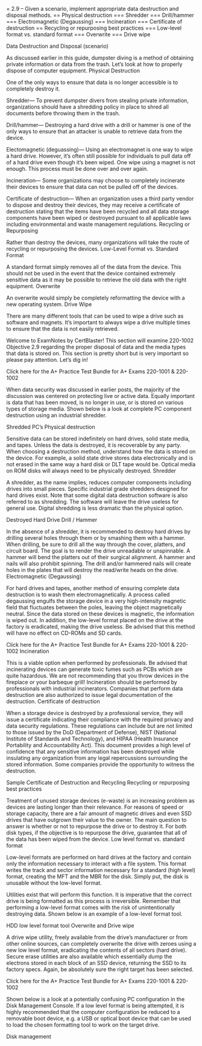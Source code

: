 = 2.9 – Given a scenario, implement appropriate data destruction and disposal methods.
== Physical destruction
=== Shredder
=== Drill/hammer
=== Electromagnetic (Degaussing)
=== Incineration
=== Certificate of destruction
== Recycling or repurposing best practices
=== Low-level format vs. standard format
=== Overwrite
=== Drive wipe

Data Destruction and Disposal (scenario)

As discussed earlier in this guide, dumpster diving is a method of obtaining private information or data from the trash. Let’s look at how to properly dispose of computer equipment.
Physical Destruction

One of the only ways to ensure that data is no longer accessible is to completely destroy it.

Shredder— To prevent dumpster divers from stealing private information, organizations should have a shredding policy in place to shred all documents before throwing them in the trash.

Drill/hammer— Destroying a hard drive with a drill or hammer is one of the only ways to ensure that an attacker is unable to retrieve data from the device.

Electomagnetic (deguassing)— Using an electromagnet is one way to wipe a hard drive. However, it’s often still possible for individuals to pull data off of a hard drive even though it’s been wiped. One wipe using a magnet is not enough. This process must be done over and over again.

Incineration— Some organizations may choose to completely incinerate their devices to ensure that data can not be pulled off of the devices.

Certificate of destruction— When an organization uses a third party vendor to dispose and destroy their devices, they may receive a certificate of destruction stating that the items have been recycled and all data storage components have been wiped or destroyed pursuant to all applicable laws including environmental and waste management regulations.
Recycling or Repurposing

Rather than destroy the devices, many organizations will take the route of recycling or repurposing the devices.
Low-Level Format vs. Standard Format

A standard format simply removes all of the data from the device. This should not be used in the event that the device contained extremely sensitive data as it may be possible to retrieve the old data with the right equipment.
Overwrite

An overwrite would simply be completely reformatting the device with a new operating system.
Drive Wipe

There are many different tools that can be used to wipe a drive such as software and magnets. It’s important to always wipe a drive multiple times to ensure that the data is not easily retrieved.



Welcome to ExamNotes by CertBlaster! This section will examine 220-1002 Objective 2.9 regarding the proper disposal of data and the media types that data is stored on. This section is pretty short but is very important so please pay attention. Let’s dig in!

Click here for the A+ Practice Test Bundle for A+ Exams 220-1001 & 220-1002

When data security was discussed in earlier posts, the majority of the discussion was centered on protecting live or active data. Equally important is data that has been moved, is no longer in use, or is stored on various types of storage media. Shown below is a look at complete PC component destruction using an industrial shredder.

Shredded PC’s
Physical destruction

Sensitive data can be stored indefinitely on hard drives, solid state media, and tapes. Unless the data is destroyed, it is recoverable by any party. When choosing a destruction method, understand how the data is stored on the device. For example, a solid state drive stores data electronically and is not erased in the same way a hard disk or DLT tape would be. Optical media on ROM disks will always need to be physically destroyed.
Shredder

A shredder, as the name implies, reduces computer components including drives into small pieces. Specific industrial grade shredders designed for hard drives exist. Note that some digital data destruction software is also referred to as shredding. The software will leave the drive useless for general use. Digital shredding is less dramatic than the physical option.

Destroyed Hard Drive
Drill / Hammer

In the absence of a shredder, it is recommended to destroy hard drives by drilling several holes through them or by smashing them with a hammer. When drilling, be sure to drill all the way through the cover, platters, and circuit board. The goal is to render the drive unreadable or unspinnable. A hammer will bend the platters out of their surgical alignment. A hammer and nails will also prohibit spinning. The drill and/or hammered nails will create holes in the plates that will destroy the read/write heads on the drive.
Electromagnetic (Degaussing)

For hard drives and tapes, another method of ensuring complete data destruction is to wash them electromagnetically. A process called degaussing engulfs the storage device in a very high-intensity magnetic field that fluctuates between the poles, leaving the object magnetically neutral. Since the data stored on these devices is magnetic, the information is wiped out. In addition, the low-level format placed on the drive at the factory is eradicated, making the drive useless. Be advised that this method will have no effect on CD-ROMs and SD cards.

Click here for the A+ Practice Test Bundle for A+ Exams 220-1001 & 220-1002
Incineration

This is a viable option when performed by professionals. Be advised that incinerating devices can generate toxic fumes such as PCBs which are quite hazardous. We are not recommending that you throw devices in the fireplace or your barbeque grill! Incineration should be performed by professionals with industrial incinerators. Companies that perform data destruction are also authorized to issue legal documentation of the destruction.
Certificate of destruction

When a storage device is destroyed by a professional service, they will issue a certificate indicating their compliance with the required privacy and data security regulations. These regulations can include but are not limited to those issued by the DoD (Department of Defense), NIST (National Institute of Standards and Technology), and HIPAA (Health Insurance Portability and Accountability Act). This document provides a high level of confidence that any sensitive information has been destroyed while insulating any organization from any legal repercussions surrounding the stored information. Some companies provide the opportunity to witness the destruction.

Sample Certificate of Destruction and Recycling
Recycling or repurposing best practices

Treatment of unused storage devices (e-waste) is an increasing problem as devices are lasting longer than their relevance. For reasons of speed or storage capacity, there are a fair amount of magnetic drives and even SSD drives that have outgrown their value to the owner. The main question to answer is whether or not to repurpose the drive or to destroy it. For both disk types, if the objective is to repurpose the drive, guarantee that all of the data has been wiped from the device.
Low level format vs. standard format

Low-level formats are performed on hard drives at the factory and contain only the information necessary to interact with a file system. This format writes the track and sector information necessary for a standard (high level) format, creating the MFT and the MBR for the disk. Simply put, the disk is unusable without the low-level format.

Utilities exist that will perform this function. It is imperative that the correct drive is being formatted as this process is irreversible. Remember that performing a low-level format comes with the risk of unintentionally destroying data. Shown below is an example of a low-level format tool.

HDD low level format tool
Overwrite and Drive wipe

A drive wipe utility, freely available from the drive’s manufacturer or from other online sources, can completely overwrite the drive with zeroes using a new low level format, eradicating the contents of all sectors (hard drive). Secure erase utilities are also available which essentially dump the electrons stored in each block of an SSD device, returning the SSD to its factory specs. Again, be absolutely sure the right target has been selected.

Click here for the A+ Practice Test Bundle for A+ Exams 220-1001 & 220-1002

Shown below is a look at a potentially confusing PC configuration in the Disk Management Console. If a low level format is being attempted, it is highly recommended that the computer configuration be reduced to a removable boot device, e.g. a USB or optical boot device that can be used to load the chosen formatting tool to work on the target drive.

Disk management

